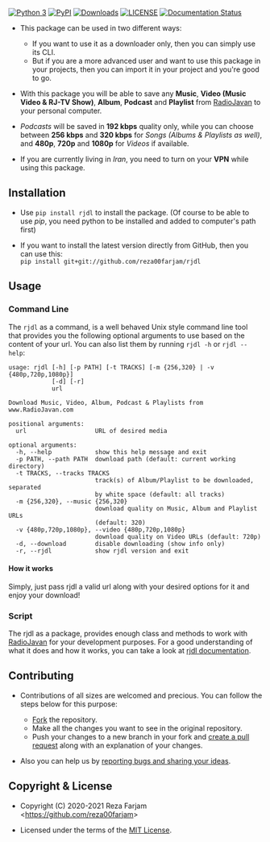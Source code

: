 ﻿[![Python 3](https://img.shields.io/badge/python-3-blue)](https://pypi.org/project/rjdl/)
[![PyPI](https://img.shields.io/badge/pypi-v1.0.0-blue)](https://pypi.org/project/rjdl/)
[![Downloads](https://pepy.tech/badge/rjdl)](https://pepy.tech/project/rjdl)
[![LICENSE](https://img.shields.io/badge/license-MIT-green)](https://github.com/reza00farjam/rjdl/blob/master/LICENSE)
[![Documentation Status](https://readthedocs.org/projects/rjdl/badge/?version=latest)](https://rjdl.readthedocs.io/en/latest/?badge=latest)

* This package can be used in two different ways:  
    * If you want to use it as a downloader only, then you can simply use its CLI.  
    * But if you are a more advanced user and want to use this package in your projects, then you can import it in your project and you're good to go.  
  
* With this package you will be able to save any **Music**, **Video (Music Video & RJ-TV Show)**, **Album**, **Podcast** and **Playlist** from [RadioJavan](www.radiojavan.com) to your personal computer.  
    
* *Podcasts* will be saved in **192 kbps** quality only, while you can choose between **256 kbps** and **320 kbps** for *Songs (Albums & Playlists as well)*, and **480p**, **720p** and **1080p** for *Videos* if available.  
    
* If you are currently living in *Iran*, you need to turn on your **VPN** while using this package.

## Installation

* Use `pip install rjdl` to install the package. (Of course to be able to use *pip*, you need python to be installed and added to computer's path first)  
    
* If you want to install the latest version directly from GitHub, then you can use this:  
`pip install git+git://github.com/reza00farjam/rjdl`  

## Usage

### Command Line

The ```rjdl``` as a command, is a well behaved Unix style command line tool that provides you the following optional arguments to use based on the content of your url. You can also list them by running `rjdl -h` or `rjdl --help`:

```
usage: rjdl [-h] [-p PATH] [-t TRACKS] [-m {256,320} | -v {480p,720p,1080p}]
            [-d] [-r]
            url

Download Music, Video, Album, Podcast & Playlists from www.RadioJavan.com

positional arguments:
  url                   URL of desired media

optional arguments:
  -h, --help            show this help message and exit
  -p PATH, --path PATH  download path (default: current working directory)
  -t TRACKS, --tracks TRACKS
                        track(s) of Album/Playlist to be downloaded, separated
                        by white space (default: all tracks)
  -m {256,320}, --music {256,320}
                        download quality on Music, Album and Playlist URLs
                        (default: 320)
  -v {480p,720p,1080p}, --video {480p,720p,1080p}
                        download quality on Video URLs (default: 720p)
  -d, --download        disable downloading (show info only)
  -r, --rjdl            show rjdl version and exit
```

#### How it works

Simply, just pass rjdl a valid url along with your desired options for it and enjoy your download!

### Script

The rjdl as a package, provides enough class and methods to work with [RadioJavan](www.radiojavan.com) for your
development purposes. For a good understanding of what it does and how it works, you can take a look at
[rjdl documentation](https://rjdl.readthedocs.io/en/latest/).

## Contributing

* Contributions of all sizes are welcomed and precious. You can follow the steps below for this purpose:

    * [Fork](https://github.com/reza00farjam/rjdl/fork) the repository.
    * Make all the changes you want to see in the original repository.
    * Push your changes to a new branch in your fork and [create a pull request](https://github.com/reza00farjam/rjdl/compare) along with an explanation of your changes.
  
* Also you can help us by [reporting bugs and sharing your ideas]((https://github.com/reza00farjam/rjdl/issues/new)). 

## Copyright & License

* Copyright (C) 2020-2021 Reza Farjam <<https://github.com/reza00farjam>>
    
* Licensed under the terms of the [MIT License](https://github.com/reza00farjam/rjdl/blob/master/LICENSE).
